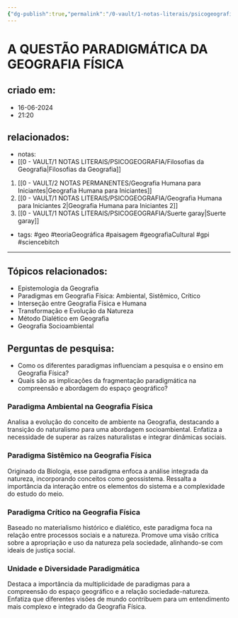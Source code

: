 ```yaml
---
{"dg-publish":true,"permalink":"/0-vault/1-notas-literais/psicogeografia/paradigmas-da-geografia-fisica/","tags":["geo","teoriaGeográfica","paisagem","geografiaCultural","gpi","sciencebitch"],"dgHomeLink":true,"dgShowLocalGraph":true,"dgShowFileTree":true,"dgEnableSearch":true}
---
```


# A QUESTÃO PARADIGMÁTICA DA GEOGRAFIA FÍSICA

## criado em: 
- 16-06-2024
- 21:20
## relacionados:
- notas:
- [[0 - VAULT/1 NOTAS LITERAIS/PSICOGEOGRAFIA/Filosofias da Geografia\|Filosofias da Geografia]]
1. [[0 - VAULT/2 NOTAS PERMANENTES/Geografia Humana para Iniciantes\|Geografia Humana para Iniciantes]]
2. [[0 - VAULT/1 NOTAS LITERAIS/PSICOGEOGRAFIA/Geografia Humana para Iniciantes 2\|Geografia Humana para Iniciantes 2]]
3. [[0 - VAULT/1 NOTAS LITERAIS/PSICOGEOGRAFIA/Suerte garay\|Suerte garay]]
- tags: #geo #teoriaGeográfica #paisagem #geografiaCultural #gpi #sciencebitch 
---

## Tópicos relacionados:
- Epistemologia da Geografia
- Paradigmas em Geografia Física: Ambiental, Sistêmico, Crítico
- Interseção entre Geografia Física e Humana
- Transformação e Evolução da Natureza
- Método Dialético em Geografia
- Geografia Socioambiental

## Perguntas de pesquisa:
- Como os diferentes paradigmas influenciam a pesquisa e o ensino em Geografia Física?
- Quais são as implicações da fragmentação paradigmática na compreensão e abordagem do espaço geográfico?

### Paradigma Ambiental na Geografia Física
Analisa a evolução do conceito de ambiente na Geografia, destacando a transição do naturalismo para uma abordagem socioambiental. Enfatiza a necessidade de superar as raízes naturalistas e integrar dinâmicas sociais.

### Paradigma Sistêmico na Geografia Física
Originado da Biologia, esse paradigma enfoca a análise integrada da natureza, incorporando conceitos como geossistema. Ressalta a importância da interação entre os elementos do sistema e a complexidade do estudo do meio.

### Paradigma Crítico na Geografia Física
Baseado no materialismo histórico e dialético, este paradigma foca na relação entre processos sociais e a natureza. Promove uma visão crítica sobre a apropriação e uso da natureza pela sociedade, alinhando-se com ideais de justiça social.

### Unidade e Diversidade Paradigmática
Destaca a importância da multiplicidade de paradigmas para a compreensão do espaço geográfico e a relação sociedade-natureza. Enfatiza que diferentes visões de mundo contribuem para um entendimento mais complexo e integrado da Geografia Física.